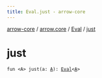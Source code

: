 ```yaml
---
title: Eval.just - arrow-core
---
```


[arrow-core](../../index.html) / [arrow.core](../index.html) / [Eval](index.html) / [just](./just.html)

# just

`fun <A> just(a: `[`A`](just.html#A)`): `[`Eval`](index.html)`<`[`A`](just.html#A)`>`